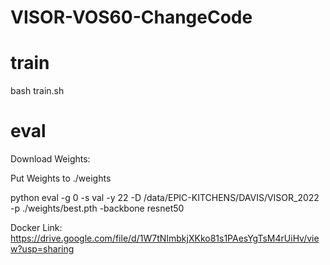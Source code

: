 # VISOR-VOS60-ChangeCode

# train
bash train.sh

# eval
Download Weights: 

Put Weights to ./weights

python eval -g 0 -s val -y 22 -D /data/EPIC-KITCHENS/DAVIS/VISOR_2022 -p ./weights/best.pth -backbone resnet50

Docker Link: https://drive.google.com/file/d/1W7tNImbkjXKko81s1PAesYgTsM4rUiHv/view?usp=sharing